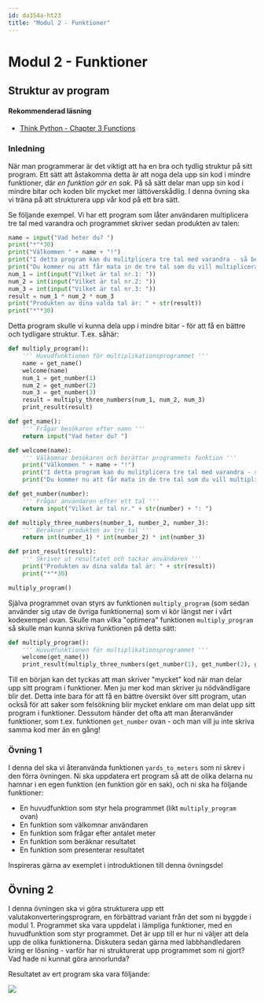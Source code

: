 ```yaml
---
id: da354a-ht23
title: "Modul 2 - Funktioner"
---
```


# Modul 2 - Funktioner

## Struktur av program

#### Rekommenderad läsning

- [Think Python - Chapter 3  Functions](http://greenteapress.com/thinkpython2/html/thinkpython2004.html)

### Inledning

När man programmerar är det viktigt att ha en bra och tydlig struktur på sitt program. Ett sätt att åstakomma detta är att noga dela upp sin kod i mindre funktioner, där _en funktion gör en sak_. På så sätt delar man upp sin kod i mindre bitar och koden blir mycket mer lättöverskådlig. I denna övning ska vi träna på att strukturera upp vår kod på ett bra sätt.

Se följande exempel. Vi har ett program som låter användaren multiplicera tre tal med varandra och programmet skriver sedan produkten av talen:

```python
name = input("Vad heter du? ")
print("*"*30)
print("Välkommen " + name + "!")
print("I detta program kan du mulitplicera tre tal med varandra - så beräknar vi produkten åt dig.")
print("Du kommer nu att får mata in de tre tal som du vill multiplicera med")
num_1 = int(input("Vilket är tal nr.1: "))
num_2 = int(input("Vilket är tal nr.2: "))
num_3 = int(input("Vilket är tal nr.3: "))
result = num_1 * num_2 * num_3
print("Produkten av dina valda tal är: " + str(result))
print("*"*30)
```

Detta program skulle vi kunna dela upp i mindre bitar - för att få en bättre och tydligare struktur. T.ex. såhär:

```python
def multiply_program():
    ''' Huvudfunktionen för multiplikationsprogrammet '''
    name = get_name()
    welcome(name)
    num_1 = get_number(1)
    num_2 = get_number(2)
    num_3 = get_number(3)
    result = multiply_three_numbers(num_1, num_2, num_3)
    print_result(result)

def get_name():
    ''' Frågar besökaren efter namn '''
    return input("Vad heter du? ")

def welcome(name):
    ''' Välkomnar besökaren och berättar programmets funktion '''
    print("Välkommen " + name + "!")
    print("I detta program kan du mulitplicera tre tal med varandra - så beräknar vi produkten åt dig.")
    print("Du kommer nu att får mata in de tre tal som du vill multiplicera med")

def get_number(number):
    ''' Frågar användaren efter ett tal '''
    return input("Vilket är tal nr." + str(number) + ": ")

def multiply_three_numbers(number_1, number_2, number_3):
    ''' Beräknar produkten av tre tal '''
    return int(number_1) * int(number_2) * int(number_3)

def print_result(result):
    ''' Skriver ut resultatet och tackar användaren '''
    print("Produkten av dina valda tal är: " + str(result))
    print("*"*30)

multiply_program()
```

Själva programmet ovan styrs av funktionen `multiply_program` (som sedan använder sig utav de övriga funktionerna) som vi kör längst ner i vårt kodexempel ovan. Skulle man vilka "optimera" funktionen `multiply_program` så skulle man kunna skriva funktionen på detta sätt:

```python
def multiply_program():
    ''' Huvudfunktionen för multiplikationsprogrammet '''
    welcome(get_name())
    print_result(multiply_three_numbers(get_number(1), get_number(2), get_number(3)))
```

Till en början kan det tyckas att man skriver "mycket" kod när man delar upp sitt program i funktioner. Men ju mer kod man skriver ju nödvändligare blir det. Detta inte bara för att få en bättre översikt över sitt program, utan också för att saker som felsökning blir mycket enklare om man delat upp sitt program i funktioner. Dessutom händer det ofta att man återanvänder funktioner, som t.ex. funktionen `get_number` ovan - och man vill ju inte skriva samma kod mer än en gång!

### Övning 1

I denna del ska vi återanvända funktionen `yards_to_meters` som ni skrev i den förra övningen. Ni ska uppdatera ert program så att de olika delarna nu hamnar i en egen funktion (en funktion gör en sak), och ni ska ha följande funktioner:

* En huvudfunktion som styr hela programmet (likt `multiply_program` ovan)
* En funktion som välkomnar användaren
* En funktion som frågar efter antalet meter
* En funktion som beräknar resultatet
* En funktion som presenterar resultatet

Inspireras gärna av exemplet i introduktionen till denna övningsdel

## Övning 2

I denna övningen ska vi göra strukturera upp ett valutakonverteringsprogram, en förbättrad variant från det som ni byggde i modul 1. Programmet ska vara uppdelat i lämpliga funktioner, med en huvudfunktion som styr programmet. Det är upp till er hur ni väljer att dela upp de olika funktionerna. Diskutera sedan gärna med labbhandledaren kring er lösning - varför har ni strukturerat upp programmet som ni gjort? Vad hade ni kunnat göra annorlunda?

Resultatet av ert program ska vara följande:

![](../images/idle11.png)